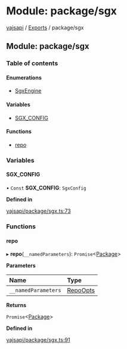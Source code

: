 # Module: package/sgx

[yajsapi](../yajsapi.md) / [Exports](./) / package/sgx

## Module: package/sgx

### Table of contents

#### Enumerations

* [SgxEngine](../enumeration/package_sgx.sgxengine.md)

#### Variables

* [SGX\_CONFIG](package_sgx.md#sgx_config)

#### Functions

* [repo](package_sgx.md#repo)

### Variables

#### SGX\_CONFIG

• `Const` **SGX\_CONFIG**: `SgxConfig`

**Defined in**

[yajsapi/package/sgx.ts:73](https://github.com/golemfactory/yajsapi/blob/8f42a91/yajsapi/package/sgx.ts#L73)

### Functions

#### repo

▸ **repo**\(`__namedParameters`\): `Promise`&lt;[Package](../classes/package.package-1.md)&gt;

**Parameters**

| Name | Type |
| :--- | :--- |
| `__namedParameters` | [RepoOpts](package.md#repoopts) |

**Returns**

`Promise`&lt;[Package](../classes/package.package-1.md)&gt;

**Defined in**

[yajsapi/package/sgx.ts:91](https://github.com/golemfactory/yajsapi/blob/8f42a91/yajsapi/package/sgx.ts#L91)

